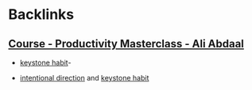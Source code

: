 
# Backlinks
## [Course - Productivity Masterclass - Ali Abdaal](<Course - Productivity Masterclass - Ali Abdaal.md>)
- [keystone habit](<keystone habit.md>)-

- [intentional direction](<intentional direction.md>) and [keystone habit](<keystone habit.md>)

